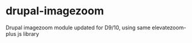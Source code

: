 # drupal-imagezoom
Drupal imagezoom module updated for D9/10, using same elevatezoom-plus js library
